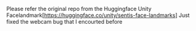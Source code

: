 Please refer the original repo from the Huggingface Unity Facelandmark[https://huggingface.co/unity/sentis-face-landmarks]
Just fixed the webcam bug that I encourted before
